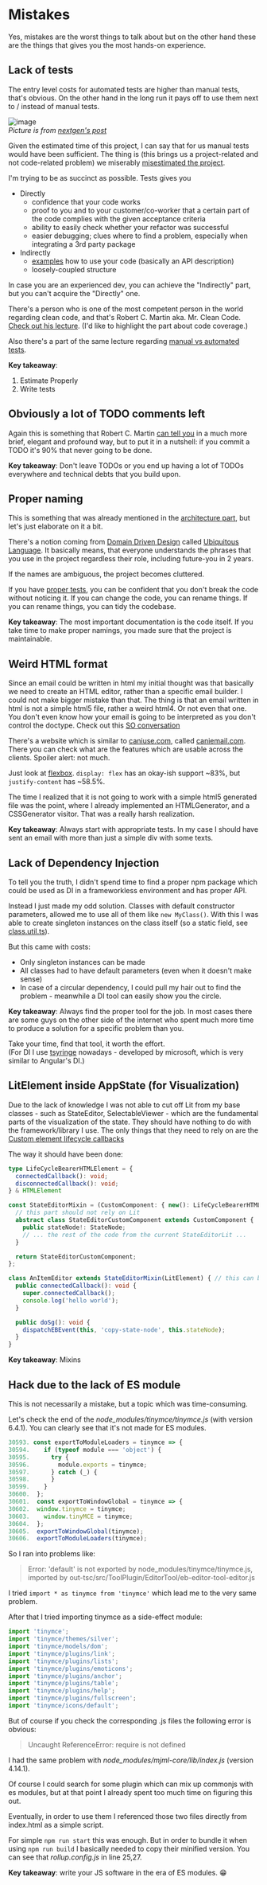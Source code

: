 # Mistakes

Yes, mistakes are the worst things to talk about but on the other hand these are the things that gives you the most hands-on experience.

## Lack of tests
The entry level costs for automated tests are higher than manual tests, that's obvious. On the other hand in the long run it pays off to use them next to / instead of manual tests. 


![image](./manual-vs-automated-tests.webp) \
*Picture is from [nextgen's post](https://resources.nextgen-technology.com/automated-testing-measure-roi)*


Given the estimated time of this project, I can say that for us manual tests would have been sufficient.
The thing is (this brings us a project-related and not code-related problem) we miserably [misestimated the project](#weird-html-format).

I'm trying to be as succinct as possible. Tests gives you
- Directly
  - confidence that your code works
  - proof to you and to your customer/co-worker that a certain part of the code complies with the given acceptance criteria
  - ability to easily check whether your refactor was successful
  - easier debugging; clues where to find a problem, especially when integrating a 3rd party package
- Indirectly
  - [examples](https://www.youtube.com/watch?v=i37i6DE5kxg) how to use your code (basically an API description)
  - loosely-coupled structure

In case you are an experienced dev, you can achieve the "Indirectly" part, but you can't acquire the "Directly" one.

There's a person who is one of the most competent person in the world regarding clean code, and that's Robert C. Martin aka. Mr. Clean Code. [Check out his lecture](https://youtu.be/Qjywrq2gM8o?si=kmR2PmDBFs87ZzBV&t=1907).
(I'd like to highlight the part about code coverage.)

Also there's a part of the same lecture regarding [manual vs automated tests](https://youtu.be/Qjywrq2gM8o?si=CQ0lN6DxFRG2pHqB&t=2790).

**Key takeaway**:
1. Estimate Properly
2. Write tests

## Obviously a lot of TODO comments left
Again this is something that Robert C. Martin [can tell you](https://youtu.be/2a_ytyt9sf8?si=EJh7Bo-lnRKP9gdV&t=1498) in a much more brief, elegant and profound way, but to put it in a nutshell:
if you commit a TODO it's 90% that never going to be done.

**Key takeaway**:
Don't leave TODOs or you end up having a lot of TODOs everywhere and technical debts that you build upon.

## Proper naming
This is something that was already mentioned in the [architecture part](./architecture.md#ebitem), but let's just elaborate on it a bit.

There's a notion coming from [Domain Driven Design](https://martinfowler.com/bliki/DomainDrivenDesign.html) called [Ubiquitous Language](https://martinfowler.com/bliki/UbiquitousLanguage.html).
It basically means, that everyone understands the phrases that you use in the project regardless their role, including future-you in 2 years.

If the names are ambiguous, the project becomes cluttered.

If you have [proper tests](#lack-of-tests), you can be confident that you don't break the code without noticing it.
If you can change the code, you can rename things.
If you can rename things, you can tidy the codebase.

**Key takeaway**:
The most important documentation is the code itself. If you take time to make proper namings, you made sure that the project is maintainable.

## Weird HTML format
Since an email could be written in html my initial thought was that basically we need to create an HTML editor, rather than a specific email builder. I could not make bigger mistake than that. The thing is that an email written in html is not a simple html5 file, rather a weird html4. Or not even that one. You don't even know how your email is going to be interpreted as you don't control the doctype.
Check out this [SO conversation](https://stackoverflow.com/questions/9136002/what-version-of-html-to-use-in-emails)

There's a website which is similar to [caniuse.com](https://caniuse.com), called [caniemail.com](https://www.caniemail.com/). There you can check what are the features which are usable across the clients. Spoiler alert: not much.

Just look at [flexbox](https://www.caniemail.com/search/?s=flex). `display: flex` has an okay-ish support ~83%, but `justify-content` has ~58.5%.

The time I realized that it is not going to work with a simple html5 generated file was the point, where I already implemented an HTMLGenerator, and a CSSGenerator visitor. That was a really harsh realization.

**Key takeaway**: Always start with appropriate tests. In my case I should have sent an email with more than just a simple div with some texts.

## Lack of Dependency Injection

To tell you the truth, I didn't spend time to find a proper npm package which could be used as DI in a frameworkless environment and has proper API.

Instead I just made my odd solution. Classes with default constructor parameters, allowed me to use all of them like `new MyClass()`.
With this I was able to create singleton instances on the class itself (so a static field, see [class.util.ts](../src/common/utils/class.util.ts)).

But this came with costs:
- Only singleton instances can be made
- All classes had to have default parameters (even when it doesn't make sense)
- In case of a circular dependency, I could pull my hair out to find the problem - meanwhile a DI tool can easily show you the circle.

**Key takeaway**: Always find the proper tool for the job. In most cases there are some guys on the other side of the internet who spent much more time to produce a solution for a specific problem than you.

Take your time, find that tool, it worth the effort. \
(For DI I use [tsyringe](https://www.npmjs.com/package/tsyringe) nowadays - developed by microsoft, which is very similar to Angular's DI.)

## LitElement inside AppState (for Visualization)
Due to the lack of knowledge I was not able to cut off Lit from my base classes - such as StateEditor, SelectableViewer - which are the fundamental parts of the visualization of the state. They should have nothing to do with the framework/library I use.
The only things that they need to rely on are the [Custom element lifecycle callbacks](https://developer.mozilla.org/en-US/docs/Web/API/Web_components/Using_custom_elements#custom_element_lifecycle_callbacks)

The way it should have been done:
```typescript
type LifeCycleBearerHTMLElement = {
  connectedCallback(): void;
  disconnectedCallback(): void;
} & HTMLElement

const StateEditorMixin = (CustomComponent: { new(): LifeCycleBearerHTMLElement }) => {
  // this part should not rely on Lit
  abstract class StateEditorCustomComponent extends CustomComponent {
    public stateNode!: StateNode;
    // ... the rest of the code from the current StateEditorLit ...
  }

  return StateEditorCustomComponent;
};

class AnItemEditor extends StateEditorMixin(LitElement) { // this can be lit specific
  public connectedCallback(): void {
    super.connectedCallback();
    console.log('hello world');
  }

  public doSg(): void {
    dispatchEBEvent(this, 'copy-state-node', this.stateNode);
  }
}
```

**Key takeaway**: Mixins

## Hack due to the lack of ES module

This is not necessarily a mistake, but a topic which was time-consuming.

Let's check the end of the _node_modules/tinymce/tinymce.js_ (with version 6.4.1). You can clearly see that it's not made for ES modules.

```javascript
30593. const exportToModuleLoaders = tinymce => {
30594.    if (typeof module === 'object') {
30595.      try {
30596.        module.exports = tinymce;
30597.      } catch (_) {
30598.      }
30599.    }
30600.  };
30601.  const exportToWindowGlobal = tinymce => {
30602.  window.tinymce = tinymce;
30603.    window.tinyMCE = tinymce;
30604.  };
30605.  exportToWindowGlobal(tinymce);
30606.  exportToModuleLoaders(tinymce);
```

So I ran into problems like:
> Error: 'default' is not exported by node_modules/tinymce/tinymce.js, imported by out-tsc/src/ToolPlugin/EditorTool/eb-editor-tool-editor.js

I tried `import * as tinymce from 'tinymce'` which lead me to the very same problem.

After that I tried importing tinymce as a side-effect module:

```typescript
import 'tinymce';
import 'tinymce/themes/silver';
import 'tinymce/models/dom';
import 'tinymce/plugins/link';
import 'tinymce/plugins/lists';
import 'tinymce/plugins/emoticons';
import 'tinymce/plugins/anchor';
import 'tinymce/plugins/table';
import 'tinymce/plugins/help';
import 'tinymce/plugins/fullscreen';
import 'tinymce/icons/default';
```

But of course if you check the corresponding .js files the following error is obvious:
> Uncaught ReferenceError: require is not defined

I had the same problem with _node_modules/mjml-core/lib/index.js_ (version 4.14.1).

Of course I could search for some plugin which can mix up commonjs with es modules, but at that point I already spent too much time on figuring this out.

Eventually, in order to use them I referenced those two files directly from index.html as a simple script.

For simple `npm run start` this was enough. But in order to bundle it when using `npm run build` I basically needed to copy their minified version. You can see that _rollup.config.js_ in line 25,27.

**Key takeaway**: write your JS software in the era of ES modules. 😁